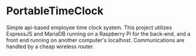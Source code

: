 # PortableTimeClock
Simple api-based employee time clock system. This project utilizes ExpressJS and MariaDB running on a Raspberry Pi for the back-end, and a front end running on another computer's localhost. Communications are handled by a cheap wireless router. 
